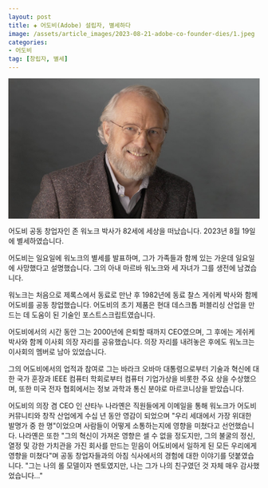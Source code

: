 ```yaml
---
layout: post  
title: ✚ 어도비(Adobe) 설립자, 별세하다
image: /assets/article_images/2023-08-21-adobe-co-founder-dies/1.jpeg
categories:
- 어도비
tag: [창립자, 별세]
---
```


<div class="markdown-image">
<img src="/assets/article_images/2023-08-21-adobe-co-founder-dies/1.jpeg" alt="" align="middle"/> </div>


<p class="drop-korean">
어도비 공동 창업자인 존 워노크 박사가 82세에 세상을 떠났습니다. 2023년 8월 19일에 별세하였습니다.
</p>

어도비는 일요일에 워노크의 별세를 발표하며, 그가 가족들과 함께 있는 가운데 일요일에 사망했다고 설명했습니다. 그의 아내 마르바 워노크와 세 자녀가 그를 생전에 남겼습니다.

워노크는 처음으로 제록스에서 동료로 만난 후 1982년에 동료 찰스 게쉬케 박사와 함께 어도비를 공동 창업했습니다. 어도비의 초기 제품은 현대 데스크톱 퍼블리싱 산업을 만드는 데 도움이 된 기술인 포스트스크립트였습니다.

어도비에서의 시간 동안 그는 2000년에 은퇴할 때까지 CEO였으며, 그 후에는 게쉬케 박사와 함께 이사회 의장 자리를 공유했습니다. 의장 자리를 내려놓은 후에도 워노크는 이사회의 멤버로 남아 있었습니다.

그의 어도비에서의 업적과 참여로 그는 바라크 오바마 대통령으로부터 기술과 혁신에 대한 국가 훈장과 IEEE 컴퓨터 학회로부터 컴퓨터 기업가상을 비롯한 주요 상을 수상했으며, 또한 미국 전자 협회에서는 정보 과학과 통신 분야로 마르코니상을 받았습니다.

어도비의 의장 겸 CEO 인 샨타누 나라옌은 직원들에게 이메일을 통해 워노크가 어도비 커뮤니티와 창작 산업에게 수십 년 동안 영감이 되었으며 "우리 세대에서 가장 위대한 발명가 중 한 명"이었으며 사람들이 어떻게 소통하는지에 영향을 미쳤다고 선언했습니다. 나라옌은 또한 "그의 혁신이 가져온 영향은 셀 수 없을 정도지만, 그의 불굴의 정신, 열정 및 강한 가치관을 가진 회사를 만드는 믿음이 어도비에서 일하게 된 모든 우리에게 영향을 미쳤다"며 공동 창업자들과의 아침 식사에서의 경험에 대한 이야기를 덧붙였습니다. "그는 나의 롤 모델이자 멘토였지만, 나는 그가 나의 친구였던 것 자체 매우 감사했었습니다..."